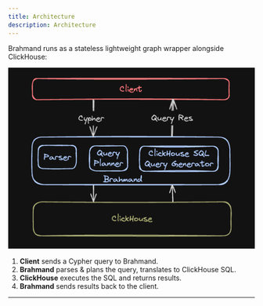 ```yaml
---
title: Architecture
description: Architecture
---
```


Brahmand runs as a stateless lightweight graph wrapper alongside ClickHouse:


![Brahmand architecture](./architecture.png)

1. **Client** sends a Cypher query to Brahmand.  
2. **Brahmand** parses & plans the query, translates to ClickHouse SQL.  
3. **ClickHouse** executes the SQL and returns results.  
4. **Brahmand** sends results back to the client.

---



